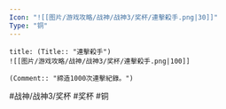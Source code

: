 ```yaml
---
Icon: "![[图片/游戏攻略/战神/战神3/奖杯/連擊殺手.png|30]]"
Type: "铜"
---
```

```ad-common-bronze-trophy
title: (Title:: "連擊殺手")
![[图片/游戏攻略/战神/战神3/奖杯/連擊殺手.png|100]]

(Comment:: "締造1000次連擊紀錄。")
```

#战神/战神3/奖杯 #奖杯 #铜
